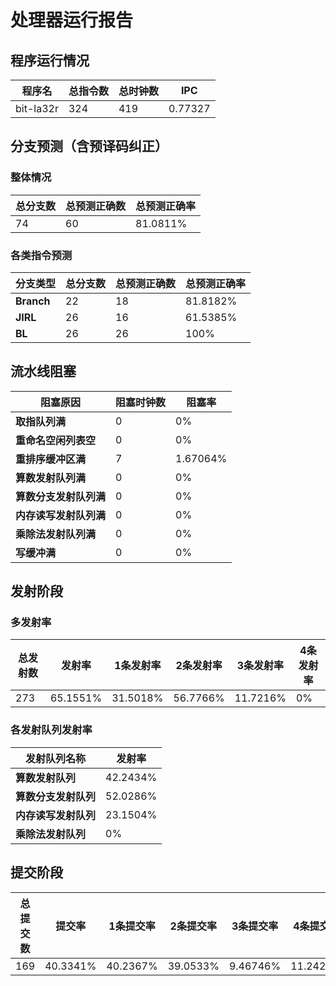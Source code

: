 # 处理器运行报告
## 程序运行情况
|程序名|总指令数|总时钟数|IPC|
|---|---|---|---|
|bit-la32r|324|419|0.77327|

## 分支预测（含预译码纠正）
### 整体情况
|总分支数|总预测正确数|总预测正确率|
|---|---|---|
|74|60|81.0811%|

### 各类指令预测
|分支类型|总分支数|总预测正确数|总预测正确率|
|---|---|---|---|
|**Branch**| 22 | 18 | 81.8182%|
|**JIRL**| 26 | 16 | 61.5385%|
|**BL**| 26 | 26 | 100%|

## 流水线阻塞
|阻塞原因|阻塞时钟数|阻塞率|
|---|---|---|
|**取指队列满**| 0 | 0%|
|**重命名空闲列表空**|0 | 0%|
|**重排序缓冲区满**|7 | 1.67064%|
|**算数发射队列满**|0 | 0%|
|**算数分支发射队列满**|0 | 0%|
|**内存读写发射队列满**|0 | 0%|
|**乘除法发射队列满**|0 | 0%|
|**写缓冲满**|0 | 0%|

## 发射阶段
### 多发射率
|总发射数|发射率|1条发射率|2条发射率|3条发射率|4条发射率|
|---|---|---|---|---|---|
|273|65.1551%|31.5018%|56.7766%|11.7216%|0%|

### 各发射队列发射率
|发射队列名称|发射率|
|---|---|
|**算数发射队列**|42.2434%|
|**算数分支发射队列**|52.0286%|
|**内存读写发射队列**|23.1504%|
|**乘除法发射队列**|0%|

## 提交阶段
|总提交数|提交率|1条提交率|2条提交率|3条提交率|4条提交率|
|---|---|---|---|---|---|
|169|40.3341%|40.2367%|39.0533%|9.46746%|11.2426%|
